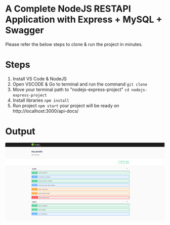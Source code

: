 # A Complete NodeJS RESTAPI Application with Express + MySQL + Swagger

Please refer the below steps to clone & run the project in minutes.

# Steps

1. Install VS Code & NodeJS
2. Open VSCODE & Go to terminal and run the command
   `git clone `
3. Move your terminal path to "nodejs-express-project"
   `cd nodejs-express-project`
4. Install libraries
   `npm install`
5. Run project
   `npm start`
   your project will be ready on http://localhost:3000/api-docs/

# Output

<img src="/swagger.png" alt="swaggeroutput"/>
